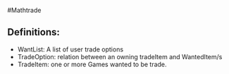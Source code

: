 #Mathtrade

## Definitions:
* WantList: A list of user trade options
* TradeOption: relation between an owning tradeItem and WantedItem/s
* TradeItem: one or more Games wanted to be trade.
